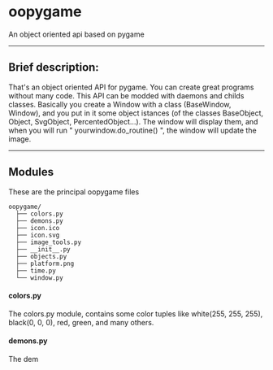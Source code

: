 # oopygame

An object oriented api based on pygame

---

## Brief description:

That's an object oriented API for pygame. You can create great programs without many code. This API can be modded with daemons and childs classes. Basically you create a Window with a class (BaseWindow, Window), and you put in it some object istances (of the classes BaseObject, Object, SvgObject, PercentedObject...). The window will display them, and when you will run " yourwindow.do_routine() ", the window will update the image.

---

## Modules

These are the principal oopygame files

```tree
oopygame/
  ├── colors.py
  ├── demons.py
  ├── icon.ico
  ├── icon.svg
  ├── image_tools.py
  ├── __init__.py
  ├── objects.py
  ├── platform.png
  ├── time.py
  └── window.py
```



#### colors.py

The colors.py module, contains some color tuples like white(255, 255, 255), black(0, 0, 0), red, green, and many others.



#### demons.py

The dem
